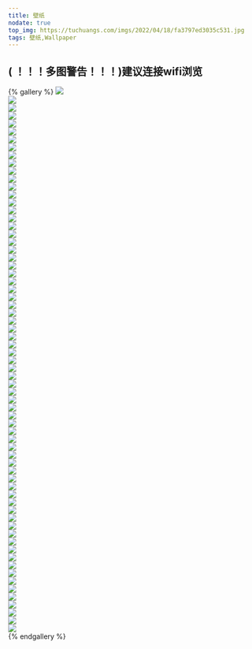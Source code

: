 ```yaml
---
title: 壁纸
nodate: true
top_img: https://tuchuangs.com/imgs/2022/04/18/fa3797ed3035c531.jpg
tags: 壁纸,Wallpaper
---
```

## **( ！！！多图警告！！！)建议连接wifi浏览**
{% gallery %}
![](https://tuchuangs.com/imgs/2022/04/18/0149c75799bb2782.png)  
![](https://tuchuangs.com/imgs/2022/04/18/715b99722bb81e1e.png)  
![](https://tuchuangs.com/imgs/2022/04/18/43c32c2584a3b63b.png)  
![](https://tuchuangs.com/imgs/2022/04/18/39430ca8832b4e2c.jpg)  
![](https://tuchuangs.com/imgs/2022/04/18/6fd49d1415e6561b.jpg)  
![](https://tuchuangs.com/imgs/2022/04/18/20cc95bc73ef6ff7.png)  
![](https://tuchuangs.com/imgs/2022/04/18/f7783c31e1370c93.jpg)  
![](https://tuchuangs.com/imgs/2022/04/18/34d9ee174e9758df.jpg)  
![](https://tuchuangs.com/imgs/2022/04/18/dff448ed893de14d.jpg)  
![](https://tuchuangs.com/imgs/2022/04/18/da0b61e1b758f251.jpg)  
![](https://tuchuangs.com/imgs/2022/04/18/6fb41f9739d836e0.jpg)  
![](https://tuchuangs.com/imgs/2022/04/18/a525aac5fff7cab2.jpg)  
![](https://tuchuangs.com/imgs/2022/04/18/331a80b33f14fc18.jpg)  
![](https://tuchuangs.com/imgs/2022/04/18/83cbcc15cb9572c7.jpg)  
![](https://tuchuangs.com/imgs/2022/04/18/fa3797ed3035c531.jpg)  
![](https://tuchuangs.com/imgs/2022/04/18/233891d19d36d610.jpg)  
![](https://tuchuangs.com/imgs/2022/04/18/ae9c23b65b866fc8.jpg)  
![](https://tuchuangs.com/imgs/2022/04/18/ce3dada65420b34b.jpg)  
![](https://tuchuangs.com/imgs/2022/04/18/cf40bf9dda0f6427.jpg)  
![](https://tuchuangs.com/imgs/2022/04/18/6052b3cd871da8ef.jpg)  
![](https://tuchuangs.com/imgs/2022/04/18/016095fa391db1d0.jpg)  
![](https://tuchuangs.com/imgs/2022/04/18/7cc26f9e161068eb.jpg)  
![](https://tuchuangs.com/imgs/2022/04/18/c12f5f2a598eb2f2.jpg)  
![](https://tuchuangs.com/imgs/2022/04/18/ca179057594dbdde.jpg)  
![](https://tuchuangs.com/imgs/2022/04/18/0733856bbd3de046.jpg)  
![](https://tuchuangs.com/imgs/2022/04/18/d3b9d0c0a7d58f42.jpg)  
![](https://tuchuangs.com/imgs/2022/04/18/05574b18c2141593.jpg)  
![](https://tuchuangs.com/imgs/2022/04/18/2aac8e48f1b47f26.jpg)  
![](https://tuchuangs.com/imgs/2022/04/18/b7f229ba8b98f16f.png)  
![](https://tuchuangs.com/imgs/2022/04/18/a1dd7fc2d6b38f82.jpg)  
![](https://tuchuangs.com/imgs/2022/04/18/9925aa0fa0a9bfcf.jpg)  
![](https://tuchuangs.com/imgs/2022/04/18/4fc35ad1eccf151c.jpg)  
![](https://tuchuangs.com/imgs/2022/04/18/b6ee85de68782854.jpg)  
![](https://tuchuangs.com/imgs/2022/04/18/af148283db7a0b1e.jpg)  
![](https://tuchuangs.com/imgs/2022/04/18/9bf70755083e51b5.png)  
![](https://tuchuangs.com/imgs/2022/04/18/96db1a850637441c.png)  
![](https://tuchuangs.com/imgs/2022/04/18/48facc60f98b54db.jpg)  
![](https://tuchuangs.com/imgs/2022/04/18/86d7c3e80c93b28e.jpg)  
![](https://tuchuangs.com/imgs/2022/04/18/800b2c17ee2b2fd8.jpg)  
![](https://tuchuangs.com/imgs/2022/04/18/5a8a0ba81a7a6357.jpg)  
![](https://tuchuangs.com/imgs/2022/04/18/1c110ff1362e3788.png)  
![](https://tuchuangs.com/imgs/2022/04/18/017539b565dd6410.jpg)  
![](https://tuchuangs.com/imgs/2022/04/18/2526a3793cbc7678.jpg)  
![](https://tuchuangs.com/imgs/2022/04/18/65506d2c58ca97d7.jpg)  
![](https://tuchuangs.com/imgs/2022/04/18/b68ed68082f4e941.jpg)  
![](https://tuchuangs.com/imgs/2022/04/18/0695fa1aeb7ce0e4.jpg)  
![](https://tuchuangs.com/imgs/2022/04/18/5c143c7147b55354.jpg)  
![](https://tuchuangs.com/imgs/2022/04/18/8df987a9778fc12b.jpg)  
![](https://tuchuangs.com/imgs/2022/04/18/c169db0a6a1901f6.png)  
![](https://tuchuangs.com/imgs/2022/04/18/21dd292c8cff3a0d.jpg)  
![](https://tuchuangs.com/imgs/2022/04/18/8a0424300c15e02f.jpg)  
![](https://tuchuangs.com/imgs/2022/04/18/a348221779e1f533.jpg)  
![](https://tuchuangs.com/imgs/2022/04/18/98dee26003ef884f.jpg)  
![](https://tuchuangs.com/imgs/2022/04/18/0e88d00f6b060b9e.jpg)  
![](https://tuchuangs.com/imgs/2022/04/18/0b5a26b2e2863e1f.jpg)  
![](https://tuchuangs.com/imgs/2022/04/19/58083f20418f4bc7.jpg)  
![](https://tuchuangs.com/imgs/2022/04/19/3df75469aff6b398.jpg)  
![](https://tuchuangs.com/imgs/2022/04/19/ff72593fc03d9bfc.jpg)  
![](https://tuchuangs.com/imgs/2022/04/19/056ba0503da52b50.jpg)  
![](https://tuchuangs.com/imgs/2022/04/19/7fb5b40cb4f2a260.jpg)  
![](https://tuchuangs.com/imgs/2022/04/19/a7d1842935467837.jpg)  
![](https://tuchuangs.com/imgs/2022/04/19/1bc4c5f793fd14fb.jpg)  
![](https://tuchuangs.com/imgs/2022/04/19/72022e8cd0139b2a.jpg)  
![](https://tuchuangs.com/imgs/2022/04/19/580e2411fae13a42.jpg)  
![](https://tuchuangs.com/imgs/2022/04/19/bb507723575f661b.jpg)  
![](https://tuchuangs.com/imgs/2022/04/19/96544e31ba725330.jpg)  
![](https://tuchuangs.com/imgs/2022/04/19/9d60ca0cb2c8775a.jpg)  
![](https://tuchuangs.com/imgs/2022/04/19/2afa3939d6027116.png)  
![](https://tuchuangs.com/imgs/2022/04/19/0870934aba4eec63.png)  
{% endgallery %}